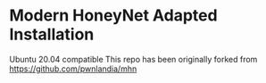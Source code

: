 # Modern HoneyNet Adapted Installation
Ubuntu 20.04 compatible
This repo has been originally forked from https://github.com/pwnlandia/mhn
